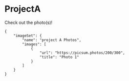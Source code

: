 # ProjectA

Check out the photo(s)!

```
{
    "imageSet": {
        "name": "project A Photos",
        "images": [
            {
                "url": "https://picsum.photos/200/300",
                "title": "Photo 1"
            }
        ]
    }
}
```
